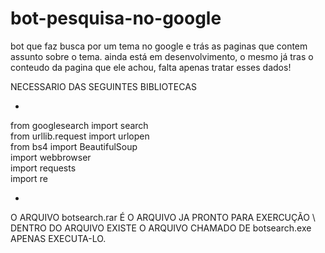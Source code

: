 # bot-pesquisa-no-google
bot que faz busca por um tema no google e trás as paginas que contem assunto sobre o tema.
ainda está em desenvolvimento, o mesmo já tras o conteudo da pagina que ele achou, falta apenas tratar esses dados!


NECESSARIO DAS SEGUINTES BIBLIOTECAS

*
from googlesearch import search\
from urllib.request import urlopen\
from bs4 import BeautifulSoup\
import webbrowser\
import requests\
import re

*


O ARQUIVO botsearch.rar É O ARQUIVO JA PRONTO PARA EXERCUÇÃO  \  DENTRO DO ARQUIVO EXISTE O ARQUIVO CHAMADO DE botsearch.exe APENAS EXECUTA-LO.

